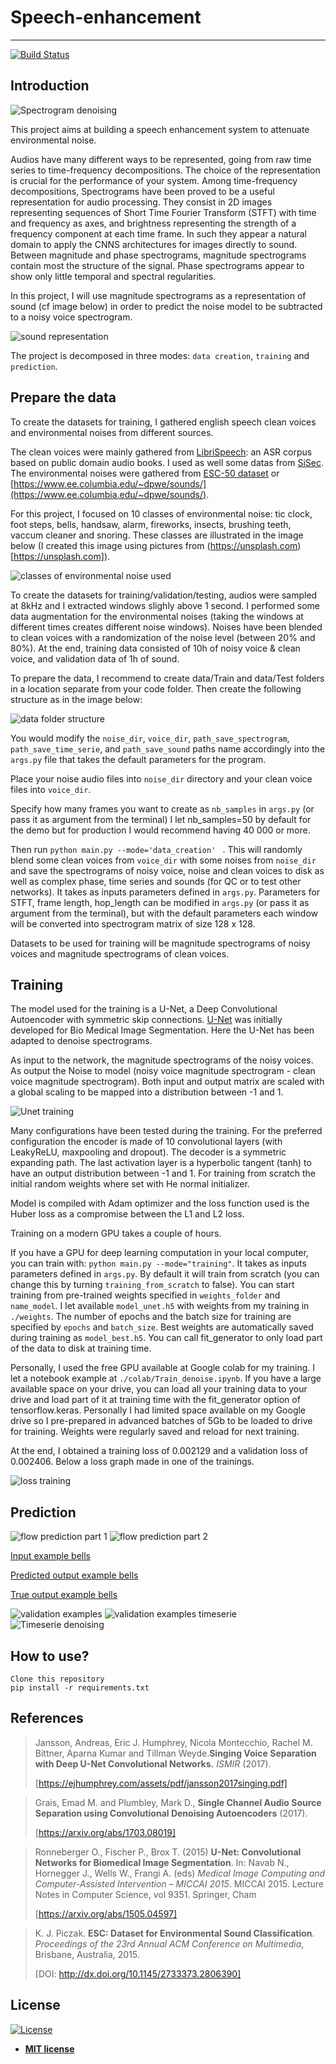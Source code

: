 # Speech-enhancement
---
[![Build Status](https://travis-ci.com/vbelz/Speech-enhancement.svg?branch=master)](https://travis-ci.com/vbelz/Speech-enhancement)
>
>
## Introduction

<img src="img/denoise_10classes.gif" alt="Spectrogram denoising" title="Speech enhancement"/>

This project aims at building a speech enhancement system to attenuate environmental noise.

Audios have many different ways to be represented, going from raw time series to time-frequency decompositions.
The choice of the representation is crucial for the performance of your system.
Among time-frequency decompositions, Spectrograms have been proved to be a useful representation for audio processing. They consist in 2D images representing sequences of Short Time Fourier Transform (STFT) with time and frequency as axes, and brightness representing the strength of a frequency component at each time frame. In such they appear a natural domain to apply the CNNS architectures for images directly to sound. Between magnitude and phase spectrograms, magnitude spectrograms contain most the structure of the signal. Phase spectrograms appear to show only little temporal and spectral regularities.

In this project, I will use magnitude spectrograms as a representation of sound (cf image below) in order to predict the noise model to be subtracted to a noisy voice spectrogram.

<img src="img/sound_to_spectrogram.png" alt="sound representation" title="sound representation" />

The project is decomposed in three modes: `data creation`, `training` and `prediction`.

## Prepare the data

To create the datasets for training, I gathered english speech clean voices  and environmental noises from different sources.

The clean voices were mainly gathered from [LibriSpeech](http://www.openslr.org/12/): an ASR corpus based on public domain audio books. I used as well some datas from [SiSec](https://sisec.inria.fr/sisec-2015/2015-two-channel-mixtures-of-speech-and-real-world-background-noise/).
The environmental noises were gathered from [ESC-50 dataset](https://github.com/karoldvl/ESC-50) or [https://www.ee.columbia.edu/~dpwe/sounds/](https://www.ee.columbia.edu/~dpwe/sounds/).  

 For this project, I focused on 10 classes of environmental noise: tic clock, foot steps, bells, handsaw, alarm, fireworks, insects, brushing teeth, vaccum cleaner and snoring. These classes are illustrated in the image below
 (I created this image using pictures from (https://unsplash.com)[https://unsplash.com]).

<img src="img/classes_noise.png" alt="classes of environmental noise used" title="classes of environmental noise" />

To create the datasets for training/validation/testing, audios were sampled at 8kHz and I extracted windows
slighly above 1 second. I performed some data augmentation for the environmental noises (taking the windows at different times creates different noise windows). Noises have been blended to clean voices  with a randomization of the noise level (between 20% and 80%). At the end, training data consisted of 10h of noisy voice & clean voice,
and validation data of 1h of sound.

To prepare the data, I recommend to create data/Train and data/Test folders in a location separate from your code folder. Then create the following structure as in the image below:

<img src="img/structure_folder.png" alt="data folder structure" title="data folder structure" />

You would modify the `noise_dir`, `voice_dir`, `path_save_spectrogram`, `path_save_time_serie`, and `path_save_sound` paths name accordingly into the `args.py` file that takes the default parameters for the program.

Place your noise audio files into `noise_dir` directory and your clean voice files into `voice_dir`.

Specify how many frames you want to create as `nb_samples` in `args.py` (or pass it as argument from the terminal)
I let nb_samples=50 by default for the demo but for production I would recommend having 40 000 or more.

Then run `python main.py --mode='data_creation' ` . This will randomly blend some clean voices from `voice_dir` with some noises from `noise_dir` and save the spectrograms of noisy voice, noise and clean voices to disk as well as complex phase, time series and sounds (for QC or to test other networks). It takes as inputs parameters defined in `args.py`. Parameters for STFT, frame length, hop_length can be modified in `args.py` (or pass it as argument from the terminal), but with the default parameters each window will be converted into spectrogram matrix of size 128 x 128.

Datasets to be used for training will be magnitude spectrograms of noisy voices and magnitude spectrograms of clean voices.


## Training

The model used for the training is a U-Net, a Deep Convolutional Autoencoder with symmetric skip connections. [U-Net](https://arxiv.org/abs/1505.04597) was initially developed for Bio Medical Image Segmentation. Here the U-Net has been adapted to denoise spectrograms.

As input to the network, the magnitude spectrograms of the noisy voices. As output the Noise to model (noisy voice magnitude spectrogram - clean voice magnitude spectrogram). Both input and output matrix are scaled with a global scaling to be mapped into a distribution between -1 and 1.

<img src="img/Unet_noisyvoice_to_noisemodel.png" alt="Unet training" title="Unet training" />

Many configurations have been tested during the training. For the preferred configuration the encoder is made of 10 convolutional layers (with LeakyReLU, maxpooling and dropout). The decoder is a symmetric expanding path. The last activation layer is a hyperbolic tangent (tanh) to have an output distribution between -1 and 1. For training from scratch the initial random weights where set with He normal initializer.

Model is compiled with Adam optimizer and the loss function used is the Huber loss as a compromise between the L1 and L2 loss.

Training on a modern GPU takes a couple of hours.

If you have a GPU for deep learning computation in your local computer, you can train with:
`python main.py --mode="training"`. It takes as inputs parameters defined in `args.py`. By default it will train from scratch (you can change this by turning `training_from_scratch` to false). You can
start training from pre-trained weights specified in `weights_folder` and `name_model`. I let available `model_unet.h5` with weights from my training in `./weights`. The number of epochs and the batch size for training are specified by `epochs` and `batch_size`. Best weights are automatically saved during training as `model_best.h5`. You can call fit_generator to only load part of the data to disk at training time.

Personally, I used the free GPU available at Google colab for my training. I let a notebook example at
`./colab/Train_denoise.ipynb`. If you have a large available space on your drive, you can load all your training data to your drive and load part of it at training time with the fit_generator option of tensorflow.keras. Personally I had limited space available on my Google drive so I pre-prepared in advanced batches of 5Gb to be loaded to drive for training. Weights were regularly saved and reload for next training.

At the end, I obtained a training loss of 0.002129 and a validation loss of 0.002406. Below a loss graph made in one of the trainings.

<img src="img/loss_training.png" alt="loss training" title="loss training" />

## Prediction

<img src="img/flow_prediction.png" alt="flow prediction part 1" title="flow prediction part 1" />

<img src="img/flow_prediction_part2.png" alt="flow prediction part 2" title="flow prediction part 2" />

[Input example bells](https://vbelz.github.io/Speech-enhancement/demo_data/validation/noisy_voice_bells28.wav)

[Predicted output example bells](https://vbelz.github.io/Speech-enhancement/demo_data/validation/voice_pred_bells28.wav)

[True output example bells](https://vbelz.github.io/Speech-enhancement/demo_data/validation/voice_bells28.wav)

<img src="img/validation_spec_examples.png" alt="validation examples" title="Spectrogram validation examples" />

<img src="img/validation_timeserie_examples.png" alt="validation examples timeserie" title="Time serie validation examples" />

<img src="img/denoise_ts_10classes.gif" alt="Timeserie denoising" title="Speech enhancement"/>

## How to use?

```
Clone this repository
pip install -r requirements.txt

```
## References

>Jansson, Andreas, Eric J. Humphrey, Nicola Montecchio, Rachel M. Bittner, Aparna Kumar and Tillman Weyde.**Singing Voice Separation with Deep U-Net Convolutional Networks.** *ISMIR* (2017).
>
>[https://ejhumphrey.com/assets/pdf/jansson2017singing.pdf]

>Grais, Emad M. and Plumbley, Mark D., **Single Channel Audio Source Separation using Convolutional Denoising Autoencoders** (2017).
>
>[https://arxiv.org/abs/1703.08019]

>Ronneberger O., Fischer P., Brox T. (2015) **U-Net: Convolutional Networks for Biomedical Image Segmentation**. In: Navab N., Hornegger J., Wells W., Frangi A. (eds) *Medical Image Computing and Computer-Assisted Intervention – MICCAI 2015*. MICCAI 2015. Lecture Notes in Computer Science, vol 9351. Springer, Cham
>
>[https://arxiv.org/abs/1505.04597]

> K. J. Piczak. **ESC: Dataset for Environmental Sound Classification**. *Proceedings of the 23rd Annual ACM Conference on Multimedia*, Brisbane, Australia, 2015.
>
> [DOI: http://dx.doi.org/10.1145/2733373.2806390]

## License

[![License](http://img.shields.io/:license-mit-blue.svg?style=flat-square)](http://badges.mit-license.org)

- **[MIT license](http://opensource.org/licenses/mit-license.php)**
